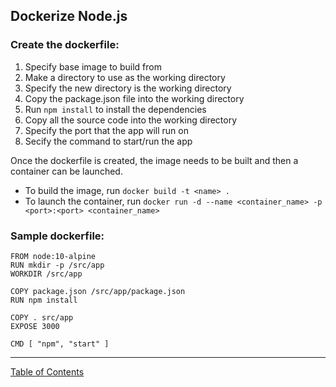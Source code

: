 ## Dockerize Node.js

### Create the dockerfile:

1. Specify base image to build from
2. Make a directory to use as the working directory
3. Specify the new directory is the working directory
4. Copy the package.json file into the working directory
5. Run `npm install` to install the dependencies
6. Copy all the source code into the working directory
7. Specify the port that the app will run on
8. Secify the command to start/run the app

Once the dockerfile is created, the image needs to be built and then a container can be launched.

- To build the image, run `docker build -t <name> .`
- To launch the container, run `docker run -d --name <container_name> -p <port>:<port> <container_name>`

### Sample dockerfile:
```
FROM node:10-alpine
RUN mkdir -p /src/app
WORKDIR /src/app

COPY package.json /src/app/package.json
RUN npm install

COPY . src/app
EXPOSE 3000

CMD [ "npm", "start" ]
```

***
[Table of Contents](../README.md)